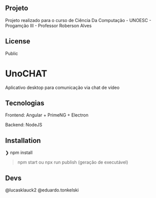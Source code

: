 ## Projeto
Projeto realizado para o curso de Ciência Da Computação - UNOESC - Progamção III - Professor Roberson Alves

## License
Public
# UnoCHAT

Aplicativo desktop para comunicação via chat de vídeo

## Tecnologias
Frontend: Angular + PrimeNG + Electron

Backend: NodeJS

## Installation

❯ npm install

> npm start ou npx run publish (geração de executável)

## Devs
@lucasklauck2
@eduardo.tonkelski
